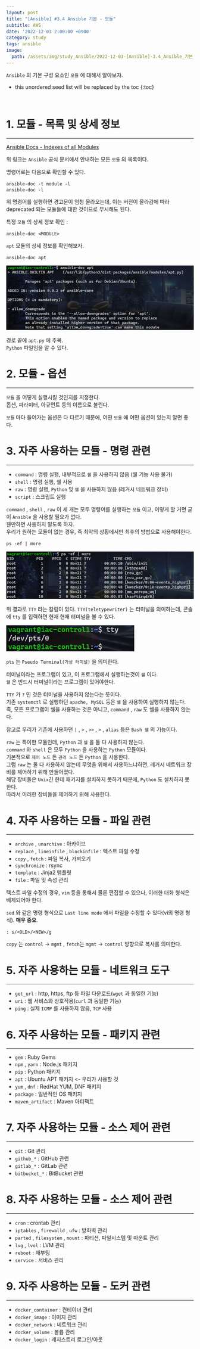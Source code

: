 ```yaml
---
layout: post
title: "[Ansible] #3.4 Ansible 기본 - 모듈"
subtitle: AWS
date: '2022-12-03 2:00:00 +0900'
category: study
tags: ansible
image:
  path: /assets/img/study_Ansible/2022-12-03-[Ansible]-3.4_Ansible_기본_-_모듈/logo.png
---
```


`Ansible` 의 기본 구성 요소인 `모듈` 에 대해서 알아보자.

<!--more-->

* this unordered seed list will be replaced by the toc
{:toc}

<br>

# 1. 모듈 - 목록 및 상세 정보
---

[Ansible Docs - Indexes of all Modules](https://docs.ansible.com/ansible/latest/collections/index_module.html)

위 링크는 `Ansible` 공식 문서에서 안내하는 모든 `모듈` 의 목록이다.

명령어로는 다음으로 확인할 수 있다.

```shell
ansible-doc -t module -l
ansible-doc -l
```

위 명령어를 실행하면 경고문이 엄청 올라오는데, 이는 버전이 올라감에 따라 deprecated 되는 모듈들에 대한 것이므로 무시해도 된다.

특정 `모듈` 의 상세 정보 확인 :
```shell
ansible-doc <MODULE>
```

`apt` 모듈의 상세 정보를 확인해보자.

```shell
ansible-doc apt
```

![3](/assets/img/study_Ansible/2022-12-03-[Ansible]-3.4_Ansible_기본_-_모듈/3.png)

경로 끝에 `apt.py` 에 주목.<br>
`Python` 파일임을 알 수 있다.

# 2. 모듈 - 옵션
---

`모듈` 을 어떻게 실행시킬 것인지를 지정한다.<br>
옵션, 파라미터, 아규먼트 등의 이름으로 불린다.

`모듈` 마다 들어가는 옵션은 다 다르기 때문에, 어떤 `모율` 에 어떤 옵션이 있는지 알면 좋다.

# 3. 자주 사용하는 모듈 - 명령 관련
---

* `command` : 명령 실행, 내부적으로 `쉘` 을 사용하지 않음 (쉘 기능 사용 불가)
* `shell` : 명령 실행, 쉘 사용
* `raw` : 명령 실행, `Python` 및 `쉘` 을 사용하지 않음 (레거시 네트워크 장비)
* `script` : 스크립트 실행

`command` , `shell` , `raw` 이 세 개는 모두 명령어를 실행하는 `모듈` 이고, 이렇게 할 거면 굳이 `Ansible` 을 사용할 필요가 없다.<br>
웬만하면 사용하지 말도록 하자.<br>
우리가 원하는 모듈이 없는 경우, 즉 최악의 상황에서만 최후의 방법으로 사용해야한다.

```shell
ps -ef | more
```

![1](/assets/img/study_Ansible/2022-12-03-[Ansible]-3.4_Ansible_기본_-_모듈/1.png)

위 결과로 `TTY` 라는 칼럼이 있다.
`TTY(teletypewriter)` 는 터미널을 의미하는데, 콘솔에 `tty` 를 입력하면 현재 현재 터미널을 볼 수 있다.

![2](/assets/img/study_Ansible/2022-12-03-[Ansible]-3.4_Ansible_기본_-_모듈/2.png)

`pts` 는 `Pseudo Terminal(가상 터미널)` 을 의미한다.

터미널이라는 프로그램이 있고, 이 프로그램에서 실행하는것이 `쉘` 이다.<br>
`쉘` 은 반드시 터미널이라는 프로그램이 있어야한다.

`TTY` 가 `?` 인 것은 터미널을 사용하지 않는다는 뜻이다.<br>
기존 `systemctl` 로 실행하던 `apache, MySQL` 등은 `쉘` 을 사용하여 실행하지 않는다.<br>
즉, 모든 프로그램이 쉘을 사용하는 것은 아니고, `command` , `raw` 도 쉘을 사용하지 않는다.

참고로 우리가 기존에 사용하던 `|` , `>` , `>>` , `>` , `alias` 등은 `Bash 쉘` 의 기능이다.

`raw` 는 특이한 모듈인데, `Python` 과 `쉘` 을 둘 다 사용하지 않는다.<br>
`command` 와 `shell` 은 모두 `Python` 을 사용하는 `Python` 모듈이다.<br>
기본적으로 `제어 노드` 든 `관리 노드` 든 `Python` 을 사용한다.<br>
그럼 `raw` 는 둘 다 사용하지 않는데 무엇을 위해서 사용하느냐하면, 레거시 네트워크 장비를 제어하기 위해 만들어졌다.<br>
해당 장비들은 `Unix`긴 한데 패키지를 설치하지 못하기 때문에, `Python` 도 설치하지 못한다.<br>
따라서 이러한 장비들을 제어하기 위해 사용한다.

# 4. 자주 사용하는 모듈 - 파일 관련
---

- `archive` , `unarchive` : 아카이브
- `replace` , `lineinfile` , `blockinfile` : 텍스트 파일 수정
- `copy` , `fetch` : 파일 복사, 가져오기
- `synchromize` : rsync
- `template` : Jinja2 템플릿
- `file` : 파일 및 속성 관리

텍스트 파일 수정의 경우, `vim` 등을 통해서 물론 편집할 수 있으나, 이러한 대화 형식은 배제되어야 한다.

`sed` 와 같은 명령 형식으로 `Last line mode` 에서 파일을 수정할 수 있다(vi의 명령 형식). **매우 중요**.

```
: s/<OLD>/<NEW>/g
```

`copy` 는 `control` -> `mgmt` , `fetch`는 `mgmt` -> `control` 방향으로 복사를 의미한다. 


# 5. 자주 사용하는 모듈 - 네트워크 도구
---

- `get_url` : http, https, ftp 등 파일 다운로드(`wget` 과 동일한 기능)
- `uri` : 웹 서비스와 상호작용(`curl` 과 동일한 기능)
- `ping` : 실제 `ICMP` 를 사용하지 않음, `TCP` 사용

# 6. 자주 사용하는 모듈 - 패키지 관련
---

- `gem` : Ruby Gems
- `npm` , `yarn` : Node.js 패키지
- `pip` : Python 패키지
- `apt` : Ubuntu APT 패키지 <- 우리가 사용할 것
- `yum` , `dnf` : RedHat YUM, DNF 패키지
- `package` : 일반적인 OS 패키지
- `maven_artifact` : Maven 아티팩트

# 7. 자주 사용하는 모듈 - 소스 제어 관련
---

- `git` : Git 관리
- `github_*` : GitHub 관련
- `gitlab_*` : GitLab 관련
- `bitbucket_*` : BitBucket 관련

# 8. 자주 사용하는 모듈 - 소스 제어 관련
---

- `cron` : crontab 관리
- `iptables` , `firewalld` , `ufw` : 방화벽 관리
- `parted` , `filesystem` , `mount` : 파티션, 파일시스템 및 마운트 관리
- `lvg` , `lvol` : LVM 관리
- `reboot` : 재부팅
- `service` : 서비스 관리

# 9. 자주 사용하는 모듈 - 도커 관련
---

- `docker_container` : 컨테이너 관리
- `docker_image` : 이미지 관리
- `docker_network` : 네트워크 관리
- `docker_volume` : 볼륨 관리
- `docker_login` : 레지스트리 로그인/아웃
